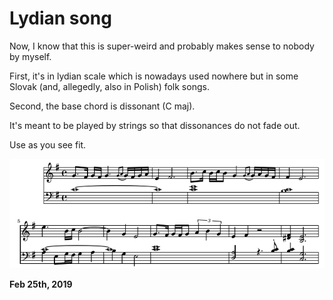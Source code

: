 # Lydian song

Now, I know that this is super-weird and probably makes sense to nobody by myself.

First, it's in lydian scale which is nowadays used nowhere but in some Slovak (and, allegedly, also in Polish) folk songs.

Second, the base chord is dissonant (C maj).

It's meant to be played by strings so that dissonances do not fade out.

Use as you see fit.

<img class="old" src="lydian.png">

**Feb 25th, 2019**
